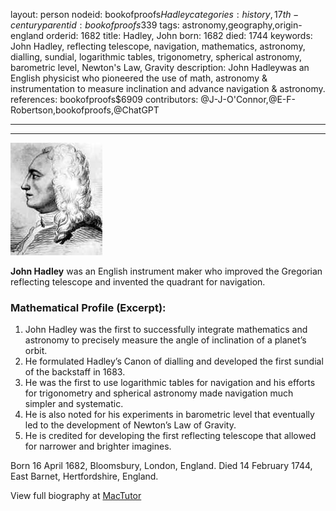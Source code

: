 layout: person
nodeid: bookofproofs$Hadley
categories: history,17th-century
parentid: bookofproofs$339
tags: astronomy,geography,origin-england
orderid: 1682
title: Hadley, John
born: 1682
died: 1744
keywords: John Hadley, reflecting telescope, navigation, mathematics, astronomy, dialling, sundial, logarithmic tables, trigonometry, spherical astronomy, barometric level, Newton's Law, Gravity
description: John Hadleywas an English physicist who pioneered the use of math, astronomy & instrumentation to measure inclination and advance navigation & astronomy.
references: bookofproofs$6909
contributors: @J-J-O'Connor,@E-F-Robertson,bookofproofs,@ChatGPT

---



---

![Hadley.jpg](https://github.com/bookofproofs/bookofproofs.github.io/blob/main/_sources/_assets/images/portraits/Hadley.jpg?raw=true)

**John Hadley** was an English instrument maker who improved the Gregorian reflecting telescope and invented the quadrant for navigation.

### Mathematical Profile (Excerpt):
1. John Hadley was the first to successfully integrate mathematics and astronomy to precisely measure the angle of inclination of a planet’s orbit. 
2. He formulated Hadley’s Canon of dialling and developed the first sundial of the backstaff in 1683. 
3. He was the first to use logarithmic tables for navigation and his efforts for trigonometry and spherical astronomy made navigation much simpler and systematic. 
4. He is also noted for his experiments in barometric level that eventually led to the development of Newton’s Law of Gravity. 
5. He is credited for developing the first reflecting telescope that allowed for narrower and brighter imagines.

Born 16 April 1682, Bloomsbury, London, England. Died 14 February 1744, East Barnet, Hertfordshire, England.

View full biography at [MacTutor](https://mathshistory.st-andrews.ac.uk/Biographies/Hadley/)
